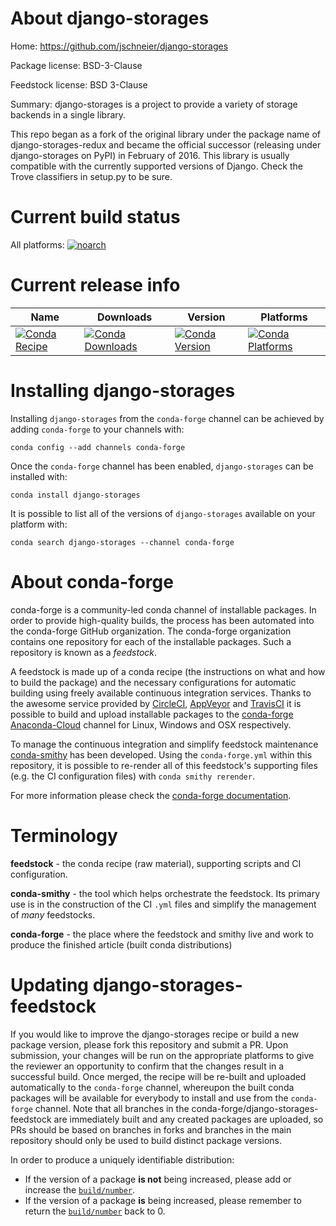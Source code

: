 About django-storages
=====================

Home: https://github.com/jschneier/django-storages

Package license: BSD-3-Clause

Feedstock license: BSD 3-Clause

Summary: django-storages is a project to provide a variety of storage backends in a single library.

This repo began as a fork of the original library under the package name of django-storages-redux and became the official successor (releasing under django-storages on PyPI) in February of 2016. This library is usually compatible with the currently supported versions of Django. Check the Trove classifiers in setup.py to be sure.

Current build status
====================

All platforms:
[![noarch](https://img.shields.io/circleci/project/github/conda-forge/django-storages-feedstock/master.svg?label=noarch)](https://circleci.com/gh/conda-forge/django-storages-feedstock)

Current release info
====================

| Name | Downloads | Version | Platforms |
| --- | --- | --- | --- |
| [![Conda Recipe](https://img.shields.io/badge/recipe-django--storages-green.svg)](https://anaconda.org/conda-forge/django-storages) | [![Conda Downloads](https://img.shields.io/conda/dn/conda-forge/django-storages.svg)](https://anaconda.org/conda-forge/django-storages) | [![Conda Version](https://img.shields.io/conda/vn/conda-forge/django-storages.svg)](https://anaconda.org/conda-forge/django-storages) | [![Conda Platforms](https://img.shields.io/conda/pn/conda-forge/django-storages.svg)](https://anaconda.org/conda-forge/django-storages) |

Installing django-storages
==========================

Installing `django-storages` from the `conda-forge` channel can be achieved by adding `conda-forge` to your channels with:

```
conda config --add channels conda-forge
```

Once the `conda-forge` channel has been enabled, `django-storages` can be installed with:

```
conda install django-storages
```

It is possible to list all of the versions of `django-storages` available on your platform with:

```
conda search django-storages --channel conda-forge
```


About conda-forge
=================

conda-forge is a community-led conda channel of installable packages.
In order to provide high-quality builds, the process has been automated into the
conda-forge GitHub organization. The conda-forge organization contains one repository
for each of the installable packages. Such a repository is known as a *feedstock*.

A feedstock is made up of a conda recipe (the instructions on what and how to build
the package) and the necessary configurations for automatic building using freely
available continuous integration services. Thanks to the awesome service provided by
[CircleCI](https://circleci.com/), [AppVeyor](http://www.appveyor.com/)
and [TravisCI](https://travis-ci.org/) it is possible to build and upload installable
packages to the [conda-forge](https://anaconda.org/conda-forge)
[Anaconda-Cloud](http://docs.anaconda.org/) channel for Linux, Windows and OSX respectively.

To manage the continuous integration and simplify feedstock maintenance
[conda-smithy](http://github.com/conda-forge/conda-smithy) has been developed.
Using the ``conda-forge.yml`` within this repository, it is possible to re-render all of
this feedstock's supporting files (e.g. the CI configuration files) with ``conda smithy rerender``.

For more information please check the [conda-forge documentation](https://conda-forge.org/docs/).

Terminology
===========

**feedstock** - the conda recipe (raw material), supporting scripts and CI configuration.

**conda-smithy** - the tool which helps orchestrate the feedstock.
                   Its primary use is in the construction of the CI ``.yml`` files
                   and simplify the management of *many* feedstocks.

**conda-forge** - the place where the feedstock and smithy live and work to
                  produce the finished article (built conda distributions)


Updating django-storages-feedstock
==================================

If you would like to improve the django-storages recipe or build a new
package version, please fork this repository and submit a PR. Upon submission,
your changes will be run on the appropriate platforms to give the reviewer an
opportunity to confirm that the changes result in a successful build. Once
merged, the recipe will be re-built and uploaded automatically to the
`conda-forge` channel, whereupon the built conda packages will be available for
everybody to install and use from the `conda-forge` channel.
Note that all branches in the conda-forge/django-storages-feedstock are
immediately built and any created packages are uploaded, so PRs should be based
on branches in forks and branches in the main repository should only be used to
build distinct package versions.

In order to produce a uniquely identifiable distribution:
 * If the version of a package **is not** being increased, please add or increase
   the [``build/number``](http://conda.pydata.org/docs/building/meta-yaml.html#build-number-and-string).
 * If the version of a package **is** being increased, please remember to return
   the [``build/number``](http://conda.pydata.org/docs/building/meta-yaml.html#build-number-and-string)
   back to 0.